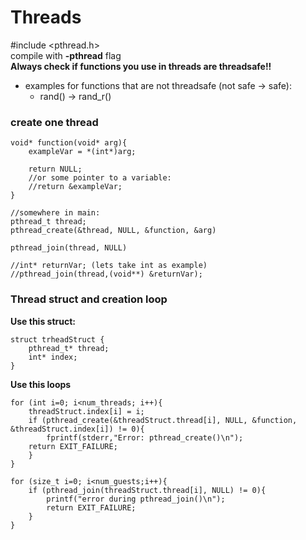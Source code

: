# Threads

#include <pthread.h> <br />
compile with **-pthread** flag <br />
**Always check if functions you use in threads are threadsafe!!**
- examples for functions that are not threadsafe (not safe      ->      safe): <br />
    - rand()      ->      rand_r()


### create one thread

```
void* function(void* arg){
    exampleVar = *(int*)arg;

    return NULL;
    //or some pointer to a variable:
    //return &exampleVar;
}

//somewhere in main:
pthread_t thread;
pthread_create(&thread, NULL, &function, &arg)

pthread_join(thread, NULL)

//int* returnVar; (lets take int as example)
//pthread_join(thread,(void**) &returnVar);

```
### Thread struct and creation loop

**Use this struct:**
```
struct trheadStruct {
    pthread_t* thread;
    int* index;
}
```
**Use this loops**
```
for (int i=0; i<num_threads; i++){
    threadStruct.index[i] = i;
    if (pthread_create(&threadStruct.thread[i], NULL, &function, &threadStruct.index[i]) != 0){
        fprintf(stderr,"Error: pthread_create()\n");
    return EXIT_FAILURE;
    }
}
```
```
for (size_t i=0; i<num_guests;i++){
    if (pthread_join(threadStruct.thread[i], NULL) != 0){
        printf("error during pthread_join()\n");
        return EXIT_FAILURE;
    }
}
```